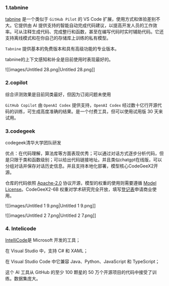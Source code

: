 ### 1.tabnine

[tabnine](https://link.juejin.cn/?target=https%3A%2F%2Fwww.tabnine.com%2F) 是一个类似于 `GitHub Pilot` 的 VS Code 扩展，使用方式和体验差别不大。它提供由 AI 提供支持的智能自动完成代码建议，以提高开发人员的工作效率。可从注释生成代码、完成整行和函数，甚至在编写代码时实时辅助代码。它还支持离线模式和在你自己的存储库上训练的私有模型。

`Tabnine` 提供基本的免费版本和具有高级功能的专业版本。

tabnine的上下文感知和补全是目前使用时表现最好的。

![[images/Untitled 28.png|Untitled 28.png]]

  

### 2.copilot

综合评测效果是目前同类最好，但因为订阅问题未使用

`GitHub Copilot` 由 `OpenAI Codex` 提供支持，`OpenAI Codex` 经过数十亿行开源代码的训练，可生成高度准确的结果。是一个付费工具，但可以使用试用版 30 天来试用。

### 3.codegeek

codegeek清华大学团队研发

优点：在代码理解，算法库等方面表现优秀；可以通过对话方式逐步分析代码，但是只限于类和函数级别；可以给出代码链接地址。并且类似chatgpt在线版，可以分组对话并保存对话历史信息。并且支持本地化部署，模型核心CodeGeeX2开源。

仓库的代码依照 [Apache-2.0](https://www.apache.org/licenses/LICENSE-2.0) 协议开源，模型的权重的使用则需要遵循 [Model License](https://github.com/THUDM/CodeGeeX2/blob/main/MODEL_LICENSE)。CodeGeeX2-6B 权重对学术研究完全开放，填写[登记表](https://open.bigmodel.cn/mla/form?mcode=CodeGeeX2-6B)申请商业使用。

![[images/Untitled 1 9.png|Untitled 1 9.png]]

  

![[images/Untitled 2 7.png|Untitled 2 7.png]]

### 4. Intelicode

[IntelliCode](https://link.juejin.cn/?target=https%3A%2F%2Fvisualstudio.microsoft.com%2Fservices%2Fintellicode%2F)是 Microsoft 开发的工具；

在 Visual Studio 中，支持 C# 和 XAML；

在 Visual Studio Code 中它兼容 Java、Python、JavaScript 和 TypeScript；

这个 AI 工具从 GitHub 的至少 100 颗星的 50 万个开源项目的代码中接受了训练。数据集庞大。